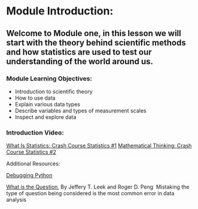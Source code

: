 # Module Introduction:

## Welcome to Module one, in this lesson we will start with the theory behind scientific methods and how statistics are used to test our understanding of the world around us.  

### Module Learning Objectives:

- Introduction to scientific theory
- How to use data
- Explain various data types
- Describe variables and types of measurement scales
- Inspect and explore data

### Introduction Video:
[What Is Statistics: Crash Course Statistics #1](https://youtu.be/sxQaBpKfDRk)
[Mathematical Thinking: Crash Course Statistics #2](https://youtu.be/tN9Xl1AcSv8)

Additional Resources:

[Debugging Python](https://greenteapress.com/thinkpython/html/thinkpython021.html)

[What is the Question](https://www.aaas.org/sites/default/files/Stats_What_Question_2015.pdf?g_zGQR5m3rDJqwXqJ3DxLI5pXZ3hNdHk), By Jeffery T. Leek and Roger D. Peng 
Mistaking the type of question being considered is the most common error in data analysis
